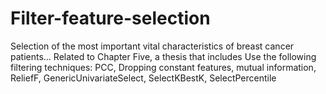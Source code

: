 # Filter-feature-selection
Selection of the most important vital characteristics of breast cancer patients... Related to Chapter Five, a thesis that includes
Use the following filtering techniques:
PCC, Dropping constant features, mutual information, ReliefF, GenericUnivariateSelect, SelectKBestK, SelectPercentile
